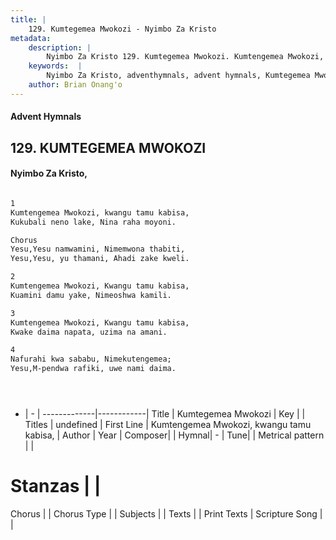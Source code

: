 ```yaml
---
title: |
    129. Kumtegemea Mwokozi - Nyimbo Za Kristo
metadata:
    description: |
        Nyimbo Za Kristo 129. Kumtegemea Mwokozi. Kumtengemea Mwokozi, kwangu tamu kabisa, Kukubali neno lake, Nina raha moyoni.  Chorus Yesu,Yesu namwamini, Nimemwona thabiti, Yesu,Yesu, yu thamani, Ahadi zake kweli.  
    keywords:  |
        Nyimbo Za Kristo, adventhymnals, advent hymnals, Kumtegemea Mwokozi, Kumtengemea Mwokozi, kwangu tamu kabisa,. 
    author: Brian Onang'o
---
```


#### Advent Hymnals
## 129. KUMTEGEMEA MWOKOZI
####  Nyimbo Za Kristo,

```txt

1
Kumtengemea Mwokozi, kwangu tamu kabisa,
Kukubali neno lake, Nina raha moyoni.

Chorus
Yesu,Yesu namwamini, Nimemwona thabiti,
Yesu,Yesu, yu thamani, Ahadi zake kweli.

2
Kumtengemea Mwokozi, Kwangu tamu kabisa,
Kuamini damu yake, Nimeoshwa kamili.

3
Kumtengemea Mwokozi, Kwangu tamu kabisa,
Kwake daima napata, uzima na amani.

4
Nafurahi kwa sababu, Nimekutengemea;
Yesu,M-pendwa rafiki, uwe nami daima.





```

- |   -  |
-------------|------------|
Title | Kumtegemea Mwokozi |
Key |  |
Titles | undefined |
First Line | Kumtengemea Mwokozi, kwangu tamu kabisa, |
Author | 
Year | 
Composer| |
Hymnal|  - |
Tune|  |
Metrical pattern | |
# Stanzas |  |
Chorus |  |
Chorus Type |  |
Subjects | |
Texts |  |
Print Texts | 
Scripture Song |  |
    
